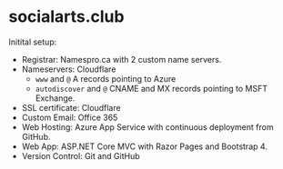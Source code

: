 # socialarts.club

Initital setup:

* Registrar: Namespro.ca with 2 custom name servers.
* Nameservers: Cloudflare 
  * `www` and `@` A records pointing to Azure
  * `autodiscover` and `@` CNAME and MX records pointing to MSFT Exchange.
* SSL certificate: Cloudflare
* Custom Email: Office 365 
* Web Hosting: Azure App Service with continuous deployment from GitHub.
* Web App: ASP.NET Core MVC with Razor Pages and Bootstrap 4.
* Version Control: Git and GitHub

